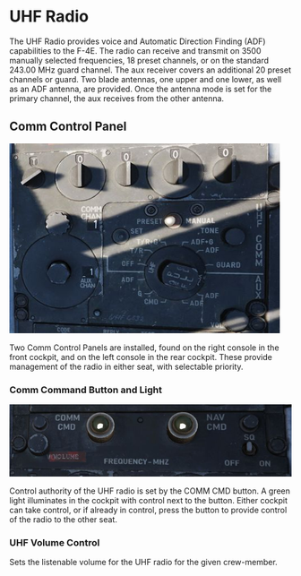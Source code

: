 # UHF Radio

The UHF Radio provides voice and Automatic Direction Finding (ADF) capabilities
to the F-4E. The radio can receive and transmit on 3500 manually selected
frequencies, 18 preset channels, or on the standard 243.00 MHz guard channel.
The aux receiver covers an additional 20 preset channels or guard. Two blade
antennas, one upper and one lower, as well as an ADF antenna, are provided. Once
the antenna mode is set for the primary channel, the aux receives from the other
antenna.

## Comm Control Panel

![pilot_uhf_control_panel](../../img/pilot_uhf_panel.jpg)

Two Comm Control Panels are installed, found on the right console in the front
cockpit, and on the left console in the rear cockpit. These provide management
of the radio in either seat, with selectable priority.

### Comm Command Button and Light

![pilot_uhf_command_and_light](../../img/pilot_uhf_command_and_light.jpg)

Control authority of the UHF radio is set by the COMM CMD button. A green light
illuminates in the cockpit with control next to the button. Either cockpit can
take control, or if already in control, press the button to provide control of
the radio to the other seat.

### UHF Volume Control

Sets the listenable volume for the UHF radio for the given crew-member.
